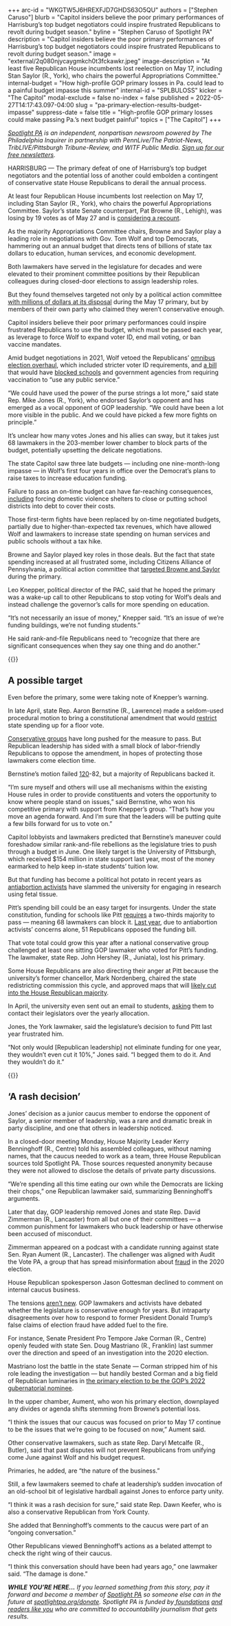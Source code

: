 +++
arc-id = "WKGTW5J6HREXFJD7GHDS63O5QU"
authors = ["Stephen Caruso"]
blurb = "Capitol insiders believe the poor primary performances of Harrisburg’s top budget negotiators could inspire frustrated Republicans to revolt during budget season."
byline = "Stephen Caruso of Spotlight PA"
description = "Capitol insiders believe the poor primary performances of Harrisburg’s top budget negotiators could inspire frustrated Republicans to revolt during budget season."
image = "external/2q080njycaygmkch0t3fckawkr.jpeg"
image-description = "At least five Republican House incumbents lost reelection on May 17, including Stan Saylor (R., York), who chairs the powerful Appropriations Committee."
internal-budget = "How high-profile GOP primary losses in Pa. could lead to a painful budget impasse this summer"
internal-id = "SPLBULOSS"
kicker = "The Capitol"
modal-exclude = false
no-index = false
published = 2022-05-27T14:17:43.097-04:00
slug = "pa-primary-election-results-budget-impasse"
suppress-date = false
title = "High-profile GOP primary losses could make passing Pa.’s next budget painful"
topics = ["The Capitol"]
+++

<a href="https://www.spotlightpa.org/"><i>Spotlight PA</i></a><i> is an independent, nonpartisan newsroom powered by The Philadelphia Inquirer in partnership with PennLive/The Patriot-News, TribLIVE/Pittsburgh Tribune-Review, and WITF Public Media. </i><a href="https://www.spotlightpa.org/newsletters"><i>Sign up for our free newsletters</i></a><i>.</i>

HARRISBURG — The primary defeat of one of Harrisburg’s top budget negotiators and the potential loss of another could embolden a contingent of conservative state House Republicans to derail the annual process.

At least four Republican House incumbents lost reelection on May 17, including Stan Saylor (R., York), who chairs the powerful Appropriations Committee. Saylor’s state Senate counterpart, Pat Browne (R., Lehigh), was losing by 19 votes as of May 27 and is <a href="https://www.mcall.com/news/elections/mc-nws-pa-coleman-browne-nailbiter-20220525-leld5preb5gxddwvhayc3fazvy-story.html">considering a recount</a>.

As the majority Appropriations Committee chairs, Browne and Saylor play a leading role in negotiations with Gov. Tom Wolf and top Democrats, hammering out an annual budget that directs tens of billions of state tax dollars to education, human services, and economic development.

<script src="https://www.spotlightpa.org/embed.js" async></script><div data-spl-embed-version="1" data-spl-src="https://www.spotlightpa.org/embeds/newsletter/"></div>

Both lawmakers have served in the legislature for decades and were elevated to their prominent committee positions by their Republican colleagues during closed-door elections to assign leadership roles.

But they found themselves targeted not only by a political action committee <a href="https://www.spotlightpa.org/news/2022/05/pa-primary-2022-billionaire-donations-jeff-yass/">with millions of dollars at its disposal</a> during the May 17 primary, but by members of their own party who claimed they weren’t conservative enough.

Capitol insiders believe their poor primary performances could inspire frustrated Republicans to use the budget, which must be passed each year, as leverage to force Wolf to expand voter ID, end mail voting, or ban vaccine mandates.

Amid budget negotiations in 2021, Wolf vetoed the Republicans’ <a href="https://www.penncapital-star.com/government-politics/wolf-vetoes-republican-voting-bill-gop-pivots-to-constitutional-referendums/">omnibus election overhaul</a>, which included stricter voter ID requirements, and <a href="https://www.legis.state.pa.us/CFDOCS/Legis/PN/Public/btCheck.cfm?txtType=PDF&sessYr=2021&sessInd=0&billBody=S&billTyp=B&billNbr=0618&pn=0945">a bill</a> that would have <a href="https://www.penncapital-star.com/blog/wolf-vetoes-bill-banning-pa-primary-schools-colleges-from-requiring-covid-vaccines/">blocked schools</a> and government agencies from requiring vaccination to “use any public service.”

“We could have used the power of the purse strings a lot more,” said state Rep. Mike Jones (R., York), who endorsed Saylor’s opponent and has emerged as a vocal opponent of GOP leadership. “We could have been a lot more visible in the public. And we could have picked a few more fights on principle.”

It’s unclear how many votes Jones and his allies can sway, but it takes just 68 lawmakers in the 203-member lower chamber to block parts of the budget, potentially upsetting the delicate negotiations.

The state Capitol saw three late budgets — including one nine-month-long impasse — in Wolf’s first four years in office over the Democrat’s plans to raise taxes to increase education funding.

Failure to pass an on-time budget can have far-reaching consequences, <a href="https://apnews.com/article/8081794b451248bfada3293e206f8a13">including</a> forcing domestic violence shelters to close or putting school districts into debt to cover their costs.

Those first-term fights have been replaced by on-time negotiated budgets, partially due to higher-than-expected tax revenues, which have allowed Wolf and lawmakers to increase state spending on human services and public schools without a tax hike.

Browne and Saylor played key roles in those deals. But the fact that state spending increased at all frustrated some, including Citizens Alliance of Pennsylvania, a political action committee that <a href="https://www.spotlightpa.org/news/2022/05/pa-primary-2022-billionaire-donations-jeff-yass/">targeted Browne and Saylor</a> during the primary.

Leo Knepper, political director of the PAC, said that he hoped the primary was a wake-up call to other Republicans to stop voting for Wolf’s deals and instead challenge the governor’s calls for more spending on education.

“It’s not necessarily an issue of money,” Knepper said. “It’s an issue of we’re funding buildings, we’re not funding students.”

He said rank-and-file Republicans need to “recognize that there are significant consequences when they say one thing and do another.”

{{<picture src="external/sqyfh11f5gyg5ma4ze2hcxqhd0.jpeg" description="One likely conservative target is the University of Pittsburgh, which received $154 million in state support last year, most of the money earmarked to help keep in-state students’ tuition low." caption="One likely conservative target is the University of Pittsburgh, which received $154 million in state support last year, most of the money earmarked to help keep in-state students’ tuition low." credit="Gene J. Puskar / AP">}} 

## A possible target

Even before the primary, some were taking note of Knepper’s warning.

In late April, state Rep. Aaron Bernstine (R., Lawrence) made a seldom-used procedural motion to bring a constitutional amendment that would <a href="https://www.legis.state.pa.us/cfdocs/billinfo/billinfo.cfm?sYear=2021&sInd=0&body=H&type=B&bn=71">restrict</a> state spending up for a floor vote.

<a href="https://www.commonwealthfoundation.org/research/the-taxpayer-protection-act/">Conservative groups</a> have long pushed for the measure to pass. But Republican leadership has sided with a small block of labor-friendly Republicans to oppose the amendment, in hopes of protecting those lawmakers come election time.

Bernstine’s motion failed <a href="https://www.legis.state.pa.us/cfdocs/legis/RC/Public/rc_view_action2.cfm?sess_yr=2021&sess_ind=0&rc_body=H&rc_nbr=869">120</a>-82, but a majority of Republicans backed it.

“I’m sure myself and others will use all mechanisms within the existing House rules in order to provide constituents and voters the opportunity to know where people stand on issues,” said Bernstine, who won his competitive primary with support from Knepper’s group. “That’s how you move an agenda forward. And I’m sure that the leaders will be putting quite a few bills forward for us to vote on.”

Capitol lobbyists and lawmakers predicted that Bernstine’s maneuver could foreshadow similar rank-and-file rebellions as the legislature tries to push through a budget in June. One likely target is the University of Pittsburgh, which received $154 million in state support last year, most of the money earmarked to help keep in-state students’ tuition low.

But that funding has become a political hot potato in recent years as <a href="https://www.wesa.fm/education/2022-04-18/pitt-fears-attacks-on-fetal-tissues-use-redistricting-could-hurt-state-funding-tuition-breaks">antiabortion activists</a> have slammed the university for engaging in research using fetal tissue.

Pitt’s spending bill could be an easy target for insurgents. Under the state constitution, funding for schools like Pitt <a href="https://www.legis.state.pa.us/cfdocs/legis/LI/consCheck.cfm?txtType=HTM&ttl=00&div=0&chpt=3&sctn=30&subsctn=0">requires</a> a two-thirds majority to pass — meaning 68 lawmakers can block it. <a href="https://www.legis.state.pa.us/cfdocs/legis/RC/Public/rc_view_action2.cfm?sess_yr=2021&sess_ind=0&rc_body=H&rc_nbr=464">Last year</a>, due to antiabortion activists’ concerns alone, 51 Republicans opposed the funding bill.

That vote total could grow this year after a national conservative group challenged at least one sitting GOP lawmaker who voted for Pitt’s funding. The lawmaker, state Rep. John Hershey (R., Juniata), lost his primary.

Some House Republicans are also directing their anger at Pitt because the university’s former chancellor, Mark Nordenberg, chaired the state redistricting commission this cycle, and approved maps that will <a href="https://www.spotlightpa.org/news/2022/02/pennsylvania-redistricting-final-state-house-map-analysis-score/">likely cut into the House Republican majority</a>.

In April, the university even sent out an email to students, <a href="https://pittnews.com/article/173160/featured/exclusive-gallagher-says-pitt-must-take-state-funding-battle-seriously/">asking</a> them to contact their legislators over the yearly allocation.

Jones, the York lawmaker, said the legislature’s decision to fund Pitt last year frustrated him.

“Not only would [Republican leadership] not eliminate funding for one year, they wouldn’t even cut it 10%,” Jones said. “I begged them to do it. And they wouldn’t do it.”

{{<picture src="external/8jchcf7qnjvxyywp2yxap332bc.jpeg" description="In a closed-door meeting Monday, House Majority Leader Kerry Benninghoff (R., Centre) told his assembled colleagues, without naming names, that the caucus needed to work as a team, three House Republican sources told Spotlight PA. " caption="In a closed-door meeting Monday, House Majority Leader Kerry Benninghoff (R., Centre) told his assembled colleagues, without naming names, that the caucus needed to work as a team, three House Republican sources told Spotlight PA. " credit="JOSE F. MORENO / Philadelphia Inquirer">}} 

## ‘A rash decision’

Jones’ decision as a junior caucus member to endorse the opponent of Saylor, a senior member of leadership, was a rare and dramatic break in party discipline, and one that others in leadership noticed.

In a closed-door meeting Monday, House Majority Leader Kerry Benninghoff (R., Centre) told his assembled colleagues, without naming names, that the caucus needed to work as a team, three House Republican sources told Spotlight PA. Those sources requested anonymity because they were not allowed to disclose the details of private party discussions.

“We’re spending all this time eating our own while the Democrats are licking their chops,” one Republican lawmaker said, summarizing Benninghoff’s arguments.

Later that day, GOP leadership removed Jones and state Rep. David Zimmerman (R., Lancaster) from all but one of their committees — a common punishment for lawmakers who buck leadership or have otherwise been accused of misconduct.

Zimmerman appeared on a podcast with a candidate running against state Sen. Ryan Aument (R., Lancaster). The challenger was aligned with Audit the Vote PA, a group that has spread misinformation about <a href="https://lancasteronline.com/opinion/editorials/audit-the-vote-pas-voter-survey-was-flawed-deceptive-and-clearly-meant-to-advance-the/article_b3f92218-d0bd-11ec-baaf-b34139ca67ba.html">fraud</a> in the 2020 election.

House Republican spokesperson Jason Gottesman declined to comment on internal caucus business.

The tensions <a href="https://www.penncapital-star.com/government-politics/as-harrisburg-republicans-craft-fall-agenda-their-allies-are-asking-for-more/">aren’t new</a>. GOP lawmakers and activists have debated whether the legislature is conservative enough for years. But intraparty disagreements over how to respond to former President Donald Trump’s false claims of election fraud have added fuel to the fire.

For instance, Senate President Pro Tempore Jake Corman (R., Centre) openly feuded with state Sen. Doug Mastriano (R., Franklin) last summer over the direction and speed of an investigation into the 2020 election.

Mastriano lost the battle in the state Senate — Corman stripped him of his role leading the investigation — but handily bested Corman and a big field of Republican luminaries in <a href="https://www.spotlightpa.org/news/2022/05/doug-mastriano-pa-governor-pennsylvania-shapiro/">the primary election to be the GOP’s 2022 gubernatorial nominee</a>.

<script src="https://www.spotlightpa.org/embed.js" async></script><div data-spl-embed-version="1" data-spl-src="https://www.spotlightpa.org/embeds/donate/?eyebrow_text=SPRING%20MEMBER%20DRIVE%20&cta_text=GIVE%20NOW%2C%20WE'LL%20DOUBLE%20IT&teaser_text=This%20story%20by%20Spotlight%20PA%20is%20available%20to%20everyone%20at%20no%20cost%20thanks%20to%20our%20members.%20%3Cb%3EMake%20a%20gift%20during%20our%20spring%20member%20drive%20and%20your%20support%20will%20be%20DOUBLED.%3C%2Fb%3E"></div>

In the upper chamber, Aument, who won his primary election, downplayed any divides or agenda shifts stemming from Browne’s potential loss.

“I think the issues that our caucus was focused on prior to May 17 continue to be the issues that we’re going to be focused on now,” Aument said.

Other conservative lawmakers, such as state Rep. Daryl Metcalfe (R., Butler), said that past disputes will not prevent Republicans from unifying come June against Wolf and his budget request.

Primaries, he added, are “the nature of the business.”

Still, a few lawmakers seemed to chafe at leadership’s sudden invocation of an old-school bit of legislative hardball against Jones to enforce party unity.

“I think it was a rash decision for sure,” said state Rep. Dawn Keefer, who is also a conservative Republican from York County.

She added that Benninghoff’s comments to the caucus were part of an “ongoing conversation.”

Other Republicans viewed Benninghoff’s actions as a belated attempt to check the right wing of their caucus.

“I think this conversation should have been had years ago,” one lawmaker said. “The damage is done.”

<i><b>WHILE YOU’RE HERE...</b></i><i> If you learned something from this story, pay it forward and become a member of </i><a href="https://www.spotlightpa.org/"><i>Spotlight PA</i></a><i> so someone else can in the future at </i><a href="http://spotlightpa.org/donate"><i>spotlightpa.org/donate</i></a><i>. Spotlight PA is funded by</i><a href="https://www.spotlightpa.org/support"><i> foundations</i></a><i> </i><a href="https://www.spotlightpa.org/support"><i>and readers like you</i></a><i> who are committed to accountability journalism that gets results.</i>
